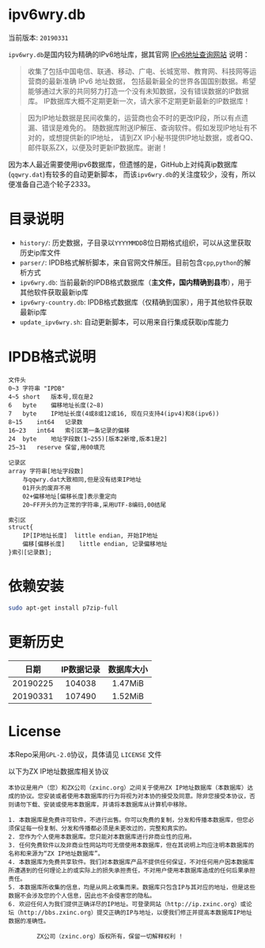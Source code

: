 
# ipv6wry.db

当前版本: `20190331`

`ipv6wry.db`是国内较为精确的IPv6地址库，据其官网 [IPv6地址查询网站](http://ip.zxinc.org/index.htm) 说明：

> 收集了包括中国电信、联通、移动、广电、长城宽带、教育网、科技网等运营商的最新准确 IPv6 地址数据，
 包括最新最全的世界各国国别数据。希望能够通过大家的共同努力打造一个没有未知数据，没有错误数据的IP数据库。
 IP数据库大概不定期更新一次，请大家不定期更新最新的IP数据库！

> 因为IP地址数据是民间收集的，运营商也会不时的更改IP段，所以有点遗漏、错误是难免的。
 随数据库附送IP解压、查询软件。假如发现IP地址有不对的，或想提供新的IP地址，
 请到ZX IP小秘书提供IP地址数据，或者QQ、邮件联系ZX，以便及时更新IP数据库。谢谢！
 
因为本人最近需要使用ipv6数据库，但遗憾的是，GitHub上对纯真ip数据库(`qqwry.dat`)有较多的自动更新脚本，
而该`ipv6wry.db`的关注度较少，没有，所以便准备自己造个轮子2333。

# 目录说明

 - `history/`: 历史数据，子目录以`YYYYMMDD`8位日期格式组织，可以从这里获取历史ip库文件
 - `parser/`: IPDB格式解析脚本，来自官网文件解压。目前包含`cpp`,`python`的解析方式
 - `ipv6wry.db`: 当前最新的IPDB格式数据库（**主文件，国内精确到县市**），用于其他软件获取最新ip库
 - `ipv6wry-country.db`: IPDB格式数据库（仅精确到国家），用于其他软件获取最新ip库
 - `update_ipv6wry.sh`: 自动更新脚本，可以用来自行集成获取ip库能力

# IPDB格式说明

```
文件头
0~3	字符串	"IPDB"
4~5	short	版本号,现在是2
6	byte	偏移地址长度(2~8)
7	byte	IP地址长度(4或8或12或16, 现在只支持4(ipv4)和8(ipv6))
8~15	int64	记录数
16~23	int64	索引区第一条记录的偏移
24	byte	地址字段数(1~255)[版本2新增,版本1是2]
25~31	reserve	保留,用00填充

记录区
array 字符串[地址字段数]
	与qqwry.dat大致相同,但是没有结束IP地址
	01开头的废弃不用
	02+偏移地址[偏移长度]表示重定向
	20~FF开头的为正常的字符串,采用UTF-8编码,00结尾

索引区
struct{
	IP[IP地址长度]	little endian, 开始IP地址
	偏移[偏移长度]	little endian, 记录偏移地址
}索引[记录数];
```

# 依赖安装

```bash
sudo apt-get install p7zip-full
```

# 更新历史

| 日期 | IP数据记录 | 数据库大小 |
| :--: | :--------: | :-------: |
| 20190225 | 104038 | 1.47MiB |
| 20190331 | 107490 | 1.52MiB | 
<!-- update info here -->

# License

本Repo采用`GPL-2.0`协议，具体请见 `LICENSE` 文件

以下为ZX IP地址数据库相关协议

```
本协议是用户（您）和ZX公司（zxinc.org）之间关于使用ZX IP地址数据库（本数据库）达成的协议。您安装或者使用本数据库的行为将视为对本协的接受及同意。除非您接受本协议，否则请勿下载、安装或使用本数据库，并请将本数据库从计算机中移除。

1. 本数据库是免费许可软件，不进行出售。你可以免费的复制，分发和传播本数据库，但您必须保证每一份复制、分发和传播都必须是未更改过的，完整和真实的。
2. 您作为个人使用本数据库。您只能对本数据库进行非商业性的应用。
3. 任何免费软件以及非商业性网站均可无偿使用本数据库，但在其说明上均应注明本数据库的名称和来源为“ZX IP地址数据库”。
4. 本数据库为免费共享软件。我们对本数据库产品不提供任何保证，不对任何用户因本数据库所遭遇到的任何理论上的或实际上的损失承担责任，不对用户使用本数据库造成的任何后果承担责任。
5. 本数据库所收集的信息，均是从网上收集而来。数据库只包含IP与其对应的地址，但是这些数据不会涉及您的个人信息，因此也不会侵害您的隐私。
6. 欢迎任何人为我们提供正确详尽的IP地址。可登录网站（http://ip.zxinc.org）或论坛（http://bbs.zxinc.org）提交正确的IP与地址，以便我们修正并提高本数据库IP地址数据的准确性。

		ZX公司（zxinc.org）版权所有，保留一切解释权利 !
```

